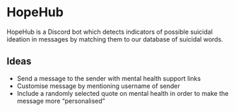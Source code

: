 # HopeHub

HopeHub is a Discord bot which detects indicators of possible suicidal ideation in messages by matching them to our database of suicidal words.

## Ideas
- Send a message to the sender with mental health support links
- Customise message by mentioning username of sender
- Include a randomly selected quote on mental health in order to make the message more “personalised”
